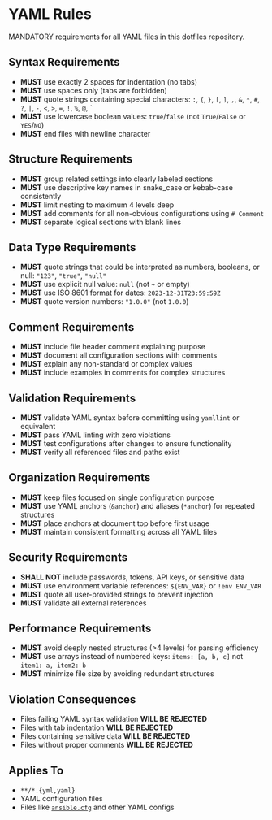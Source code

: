 # YAML Rules

MANDATORY requirements for all YAML files in this dotfiles repository.

## Syntax Requirements

- **MUST** use exactly 2 spaces for indentation (no tabs)
- **MUST** use spaces only (tabs are forbidden)
- **MUST** quote strings containing special characters: `:`, `{`, `}`, `[`, `]`, `,`, `&`, `*`, `#`, `?`, `|`, `-`, `<`, `>`, `=`, `!`, `%`, `@`, `` ` ``
- **MUST** use lowercase boolean values: `true`/`false` (not `True`/`False` or `YES`/`NO`)
- **MUST** end files with newline character

## Structure Requirements

- **MUST** group related settings into clearly labeled sections
- **MUST** use descriptive key names in snake_case or kebab-case consistently
- **MUST** limit nesting to maximum 4 levels deep
- **MUST** add comments for all non-obvious configurations using `# Comment`
- **MUST** separate logical sections with blank lines

## Data Type Requirements

- **MUST** quote strings that could be interpreted as numbers, booleans, or null: `"123"`, `"true"`, `"null"`
- **MUST** use explicit null value: `null` (not `~` or empty)
- **MUST** use ISO 8601 format for dates: `2023-12-31T23:59:59Z`
- **MUST** quote version numbers: `"1.0.0"` (not `1.0.0`)

## Comment Requirements

- **MUST** include file header comment explaining purpose
- **MUST** document all configuration sections with comments
- **MUST** explain any non-standard or complex values
- **MUST** include examples in comments for complex structures

## Validation Requirements

- **MUST** validate YAML syntax before committing using `yamllint` or equivalent
- **MUST** pass YAML linting with zero violations
- **MUST** test configurations after changes to ensure functionality
- **MUST** verify all referenced files and paths exist

## Organization Requirements

- **MUST** keep files focused on single configuration purpose
- **MUST** use YAML anchors (`&anchor`) and aliases (`*anchor`) for repeated structures
- **MUST** place anchors at document top before first usage
- **MUST** maintain consistent formatting across all YAML files

## Security Requirements

- **SHALL NOT** include passwords, tokens, API keys, or sensitive data
- **MUST** use environment variable references: `${ENV_VAR}` or `!env ENV_VAR`
- **MUST** quote all user-provided strings to prevent injection
- **MUST** validate all external references

## Performance Requirements

- **MUST** avoid deeply nested structures (>4 levels) for parsing efficiency
- **MUST** use arrays instead of numbered keys: `items: [a, b, c]` not `item1: a, item2: b`
- **MUST** minimize file size by avoiding redundant structures

## Violation Consequences

- Files failing YAML syntax validation **WILL BE REJECTED**
- Files with tab indentation **WILL BE REJECTED**
- Files containing sensitive data **WILL BE REJECTED**
- Files without proper comments **WILL BE REJECTED**

## Applies To

- `**/*.{yml,yaml}`
- YAML configuration files
- Files like [`ansible.cfg`](ansible/ansible.cfg:1) and other YAML configs
